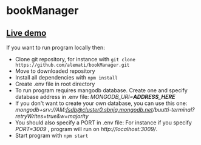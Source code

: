 # bookManager

## [Live demo](https://desolate-cliffs-70072.herokuapp.com/)  

If you want to run program locally then:
* Clone git repository, for instance with ```git clone https://github.com/alemati/bookManager.git```  
* Move to downloaded repository  
* Install all dependencies with ```npm install``` 
* Create .env file in root directory
* To run program requires mangodb database. Create one and specify database address in .env file: _MONGODB_URI=__ADDRESS_HERE___ 
* If you don't want to create your own database, you can use this one: _mongodb+srv://AM:fsdb@cluster0.sbnjq.mongodb.net/buutti-terminal?retryWrites=true&w=majority_
* You should also specify a PORT in .env file: For instance if you specify _PORT=3009_ , program will run on _http://localhost:3009/_.  
* Start program with ```npm start```

